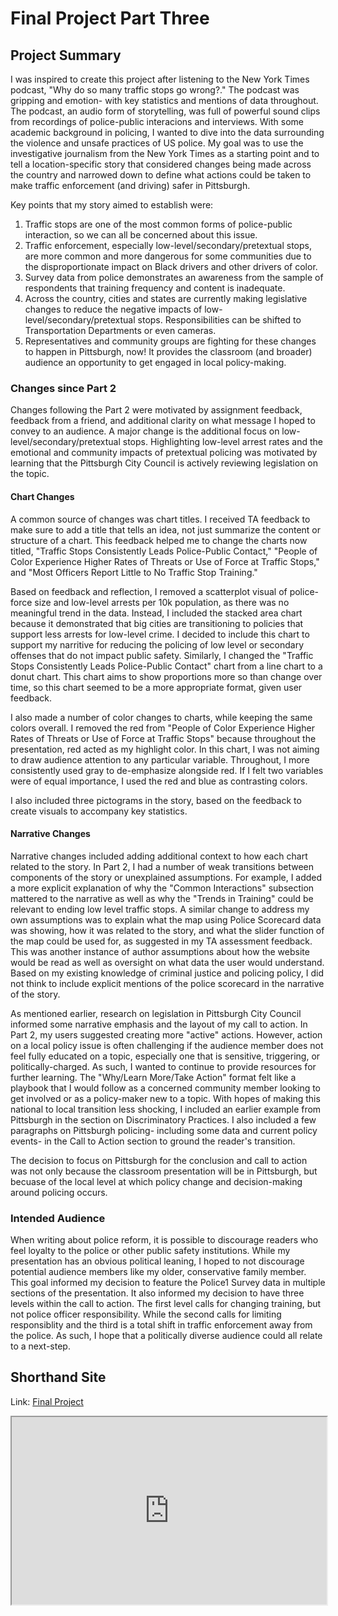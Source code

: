 # Final Project Part Three 

## Project Summary

I was inspired to create this project after listening to the New York Times podcast, "Why do so many traffic stops go wrong?." The podcast was gripping and emotion- with key statistics and mentions of data throughout. The podcast, an audio form of storytelling, was full of powerful sound clips from recordings of police-public interacions and interviews. With some academic background in policing, I wanted to dive into the data surrounding the violence and unsafe practices of US police. My goal was to use the investigative journalism from the New York Times as a starting point and to tell a location-specific story that considered changes being made across the country and narrowed down to define what actions could be taken to make traffic enforcement (and driving) safer in Pittsburgh. 

Key points that my story aimed to establish were:  
1. Traffic stops are one of the most common forms of police-public interaction, so we can all be concerned about this issue. 
2. Traffic enforcement, especially low-level/secondary/pretextual stops, are more common and more dangerous for some communities due to the disproportionate impact on Black drivers and other drivers of color. 
3. Survey data from police demonstrates an awareness from the sample of respondents that training frequency and content is inadequate. 
4. Across the country, cities and states are currently making legislative changes to reduce the negative impacts of low-level/secondary/pretextual stops. Responsibilities can be shifted to Transportation Departments or even cameras.  
5. Representatives and community groups are fighting for these changes to happen in Pittsburgh, now! It provides the classroom (and broader) audience an opportunity to get engaged in local policy-making. 

### Changes since Part 2

Changes following the Part 2 were motivated by assignment feedback, feedback from a friend, and additional clarity on what message I hoped to convey to an audience. A major change is the additional focus on low-level/secondary/pretextual stops. Highlighting low-level arrest rates and the emotional and community impacts of pretextual policing was motivated by learning that the Pittsburgh City Council is actively reviewing legislation on the topic. 

#### Chart Changes 

A common source of changes was chart titles. I received TA feedback to make sure to add a title that tells an idea, not just summarize the content or structure of a chart. This feedback helped me to change the charts now titled, "Traffic Stops Consistently Leads Police-Public Contact," "People of Color Experience Higher Rates of Threats or Use of Force at Traffic Stops," and "Most Officers Report Little to No Traffic Stop Training." 

Based on feedback and reflection, I removed a scatterplot visual of police-force size and low-level arrests per 10k population, as there was no meaningful trend in the data. Instead, I included the stacked area chart because it demonstrated that big cities are transitioning to policies that support less arrests for low-level crime. I decided to include this chart to support my narritive for reducing the policing of low level or secondary offenses that do not impact public safety. Similarly, I changed the "Traffic Stops Consistently Leads Police-Public Contact" chart from a line chart to a donut chart. This chart aims to show proportions more so than change over time, so this chart seemed to be a more appropriate format, given user feedback. 

I also made a number of color changes to charts, while keeping the same colors overall. I removed the red from "People of Color Experience Higher Rates of Threats or Use of Force at Traffic Stops" because throughout the presentation, red acted as my highlight color. In this chart, I was not aiming to draw audience attention to any particular variable. Throughout, I more consistently used gray to de-emphasize alongside red. If I felt two variables were of equal importance, I used the red and blue as contrasting colors. 

I also included three pictograms in the story, based on the feedback to create visuals to accompany key statistics. 

#### Narrative Changes 

Narrative changes included adding additional context to how each chart related to the story. In Part 2, I had a number of weak transitions between components of the story or unexplained assumptions. For example, I added a more explicit explanation of why the "Common Interactions" subsection mattered to the narrative as well as why the "Trends in Training" could be relevant to ending low level traffic stops. A similar change to address my own assumptions was to explain what the map using Police Scorecard data was showing, how it was related to the story, and what the slider function of the map could be used for, as suggested in my TA assessment feedback. This was another instance of author assumptions about how the website would be read as well as oversight on what data the user would understand. Based on my existing knowledge of criminal justice and policing policy, I did not think to include explicit mentions of the police scorecard in the narrative of the story. 

As mentioned earlier, research on legislation in Pittsburgh City Council informed some narrative emphasis and the layout of my call to action. In Part 2, my users suggested creating more "active" actions. However, action on a local policy issue is often challenging if the audience member does not feel fully educated on a topic, especially one that is sensitive, triggering, or politically-charged. As such, I wanted to continue to provide resources for further learning. The "Why/Learn More/Take Action" format felt like a playbook that I would follow as a concerned community member looking to get involved or as a policy-maker new to a topic. With hopes of making this national to local transition less shocking, I included an earlier example from Pittsburgh in the section on Discriminatory Practices. I also included a few paragraphs on Pittsburgh policing- including some data and current policy events- in the Call to Action section to ground the reader's transition. 

The decision to focus on Pittsburgh for the conclusion and call to action was not only because the classroom presentation will be in Pittsburgh, but becuase of the local level at which policy change and decision-making around policing occurs. 

### Intended Audience 

When writing about police reform, it is possible to discourage readers who feel loyalty to the police or other public safety institutions. While my presentation has an obvious political leaning, I hoped to not discourage potential audience members like my older, conservative family member. This goal informed my decision to feature the Police1 Survey data in multiple sections of the presentation. It also informed my decision to have three levels within the call to action. The first level calls for changing training, but not police officer responsibility. While the second calls for limiting responsiblity and the third is a total shift in traffic enforcement away from the police. As such, I hope that a politically diverse audience could all relate to a next-step.  

## Shorthand Site

Link:
[Final Project](https://preview.shorthand.com/xfhyxjoPEP5muTNL)

<iframe
  src="https://preview.shorthand.com/xfhyxjoPEP5muTNL"
  style="width:100%; height:300px;"
></iframe>
